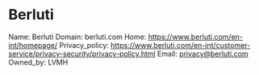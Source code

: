 
# Berluti

Name: Berluti
Domain: berluti.com
Home: https://www.berluti.com/en-int/homepage/
Privacy_policy: https://www.berluti.com/en-int/customer-service/privacy-security/privacy-policy.html
Email: privacy@berluti.com
Owned_by: LVMH
